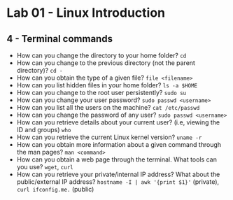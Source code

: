 # Lab 01 - Linux Introduction

## 4 - Terminal commands

- How can you change the directory to your home folder? ``cd``
- How can you change to the previous directory (not the parent directory)? ``cd -``
- How can you obtain the type of a given file? ``file <filename>``
- How can you list hidden files in your home folder? ``ls -a $HOME``
- How can you change to the root user persistently? ``sudo su``
- How can you change your user password? ``sudo passwd <username>``
- How can you list all the users on the machine? ``cat /etc/passwd``
- How can you change the password of any user? ``sudo passwd <username>``
- How can you retrieve details about your current user? (i.e, viewing the ID and groups) ``who``
- How can you retrieve the current Linux kernel version? ``uname -r``
- How can you obtain more information about a given command through the man pages? ``man <command>``
- How can you obtain a web page through the terminal. What tools can you use? ``wget``, ``curl``
- How can you retrieve your private/internal IP address? What about the public/external IP address? ``hostname -I | awk '{print $1}'`` (private), ``curl ifconfig.me.`` (public)

